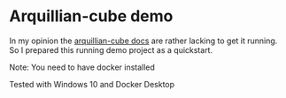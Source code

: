 # Arquillian-cube demo

In my opinion the [arquillian-cube docs](https://arquillian.org/arquillian-cube) are rather lacking to get it running.
So I prepared this running demo project as a quickstart.

Note: You need to have docker installed 

Tested with Windows 10 and Docker Desktop
